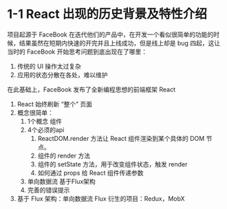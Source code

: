 # 1-1 React 出现的历史背景及特性介绍

项目起源于 FaceBook 在迭代他们的产品中，在开发一个看似很简单的功能的时候，结果虽然在短期内快速的开完并且上线成功，但是线上却是 bug 四起，这让当时的 FaceBook 开始思考问题到底出现在了哪里：
    
1. 传统的 UI 操作太过复杂
2. 应用的状态分散在各处，难以维护

在此基础上，FaceBook 发布了全新编程思想的前端框架 React 

1. React 始终刷新 “整个” 页面
2. 概念很简单：
    1. 1个概念 组件
    2. 4个必须的api 
        1. ReactDOM.render 方法让 React 组件渲染到某个具体的 DOM 节点。
        2. 组件的 render 方法 
        3. 组件的 setState 方法，用于改变组件状态，触发 render 
        4. 如何通过 props 给 React 组件传递参数
    3. 单向数据流 基于Flux架构
    4. 完善的错误提示
3. 基于 Flux 架构：单向数据流 
   Flux 衍生的项目：Redux，MobX
